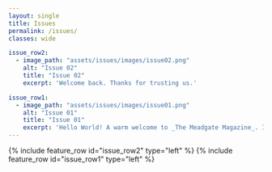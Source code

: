 ```yaml
---
layout: single
title: Issues
permalink: /issues/
classes: wide

issue_row2:
  - image_path: "assets/issues/images/issue02.png"
    alt: "Issue 02"
    title: "Issue 02"
    excerpt: 'Welcome back. Thanks for trusting us.'

issue_row1:
  - image_path: "assets/issues/images/issue01.png"
    alt: "Issue 01"
    title: "Issue 01"
    excerpt: 'Hello World! A warm welcome to _The Meadgate Magazine_. It is a humble effort to start a monthly magazine '
---
```


<style>
    .page__content .archive__item-title {
    margin-top: 0.1em;
    border-bottom: solid;
}
    .page__content p, .page__content li, .page__content dl {
    font-size: 1em;
    line-height: 1.2em;
}
    #issue-one a{
        color: #000;
        }
</style>

{% include feature_row id="issue_row2" type="left" %}
{% include feature_row id="issue_row1" type="left" %}

